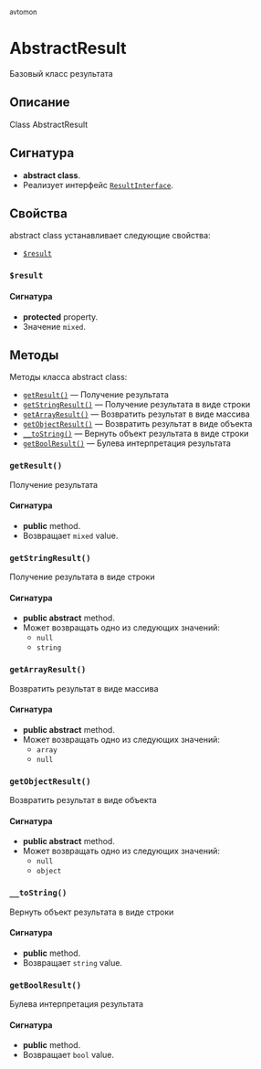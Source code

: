 <small>avtomon</small>

AbstractResult
==============

Базовый класс результата

Описание
-----------

Class AbstractResult

Сигнатура
---------

- **abstract class**.
- Реализует интерфейс [`ResultInterface`](../avtomon/ResultInterface.md).

Свойства
----------

abstract class устанавливает следующие свойства:

- [`$result`](#$result)

### `$result` <a name="result"></a>

#### Сигнатура

- **protected** property.
- Значение `mixed`.

Методы
-------

Методы класса abstract class:

- [`getResult()`](#getResult) &mdash; Получение результата
- [`getStringResult()`](#getStringResult) &mdash; Получение результата в виде строки
- [`getArrayResult()`](#getArrayResult) &mdash; Возвратить результат в виде массива
- [`getObjectResult()`](#getObjectResult) &mdash; Возвратить результат в виде объекта
- [`__toString()`](#__toString) &mdash; Вернуть объект результата в виде строки
- [`getBoolResult()`](#getBoolResult) &mdash; Булева интерпретация результата

### `getResult()` <a name="getResult"></a>

Получение результата

#### Сигнатура

- **public** method.
- Возвращает `mixed` value.

### `getStringResult()` <a name="getStringResult"></a>

Получение результата в виде строки

#### Сигнатура

- **public abstract** method.
- Может возвращать одно из следующих значений:
    - `null`
    - `string`

### `getArrayResult()` <a name="getArrayResult"></a>

Возвратить результат в виде массива

#### Сигнатура

- **public abstract** method.
- Может возвращать одно из следующих значений:
    - `array`
    - `null`

### `getObjectResult()` <a name="getObjectResult"></a>

Возвратить результат в виде объекта

#### Сигнатура

- **public abstract** method.
- Может возвращать одно из следующих значений:
    - `null`
    - `object`

### `__toString()` <a name="__toString"></a>

Вернуть объект результата в виде строки

#### Сигнатура

- **public** method.
- Возвращает `string` value.

### `getBoolResult()` <a name="getBoolResult"></a>

Булева интерпретация результата

#### Сигнатура

- **public** method.
- Возвращает `bool` value.

